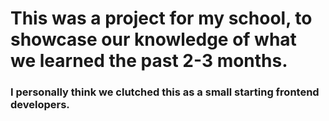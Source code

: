 # This was a project for my school, to showcase our knowledge of what we learned the past 2-3 months.
### I personally think we  clutched this as a small starting frontend developers.
